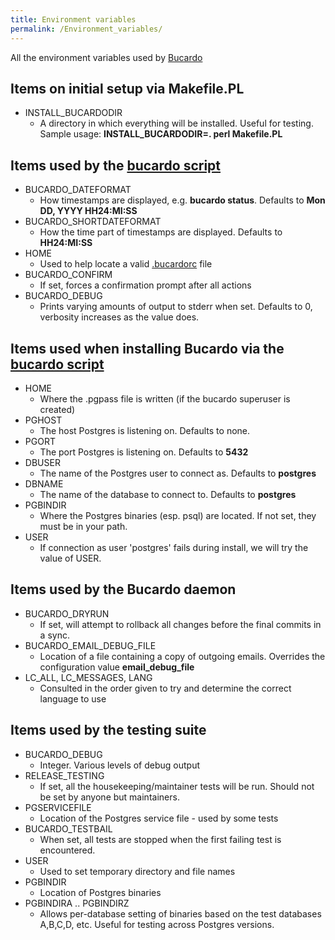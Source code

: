 ```yaml
---
title: Environment variables
permalink: /Environment_variables/
---
```


All the environment variables used by [Bucardo](/Bucardo "wikilink")

Items on initial setup via Makefile.PL
--------------------------------------

-   INSTALL_BUCARDODIR
    -   A directory in which everything will be installed. Useful for testing. Sample usage: **INSTALL_BUCARDODIR=. perl Makefile.PL**

Items used by the [bucardo script](/bucardo_script "wikilink")
--------------------------------------------------------------

-   BUCARDO_DATEFORMAT
    -   How timestamps are displayed, e.g. **bucardo status**. Defaults to **Mon DD, YYYY HH24:MI:SS**
-   BUCARDO_SHORTDATEFORMAT
    -   How the time part of timestamps are displayed. Defaults to **HH24:MI:SS**
-   HOME
    -   Used to help locate a valid [.bucardorc](/.bucardorc "wikilink") file
-   BUCARDO_CONFIRM
    -   If set, forces a confirmation prompt after all actions
-   BUCARDO_DEBUG
    -   Prints varying amounts of output to stderr when set. Defaults to 0, verbosity increases as the value does.

Items used when installing Bucardo via the [bucardo script](/bucardo_script "wikilink")
---------------------------------------------------------------------------------------

-   HOME
    -   Where the .pgpass file is written (if the bucardo superuser is created)
-   PGHOST
    -   The host Postgres is listening on. Defaults to none.
-   PGORT
    -   The port Postgres is listening on. Defaults to **5432**
-   DBUSER
    -   The name of the Postgres user to connect as. Defaults to **postgres**
-   DBNAME
    -   The name of the database to connect to. Defaults to **postgres**
-   PGBINDIR
    -   Where the Postgres binaries (esp. psql) are located. If not set, they must be in your path.
-   USER
    -   If connection as user 'postgres' fails during install, we will try the value of USER.

Items used by the Bucardo daemon
--------------------------------

-   BUCARDO_DRYRUN
    -   If set, will attempt to rollback all changes before the final commits in a sync.
-   BUCARDO_EMAIL_DEBUG_FILE
    -   Location of a file containing a copy of outgoing emails. Overrides the configuration value **email_debug_file**
-   LC_ALL, LC_MESSAGES, LANG
    -   Consulted in the order given to try and determine the correct language to use

Items used by the testing suite
-------------------------------

-   BUCARDO_DEBUG
    -   Integer. Various levels of debug output
-   RELEASE_TESTING
    -   If set, all the housekeeping/maintainer tests will be run. Should not be set by anyone but maintainers.
-   PGSERVICEFILE
    -   Location of the Postgres service file - used by some tests
-   BUCARDO_TESTBAIL
    -   When set, all tests are stopped when the first failing test is encountered.
-   USER
    -   Used to set temporary directory and file names
-   PGBINDIR
    -   Location of Postgres binaries
-   PGBINDIRA .. PGBINDIRZ
    -   Allows per-database setting of binaries based on the test databases A,B,C,D, etc. Useful for testing across Postgres versions.
